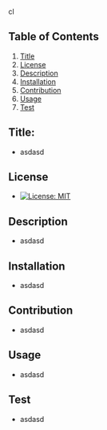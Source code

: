 
 cl
  ## Table of Contents
  1. [Title](#Title)
  2. [License](#License)
  3. [Description](#Descriptiom)
  4. [Installation](#Installation)
  5. [Contribution](#Contribution)
  6. [Usage](#Usage)
  7. [Test](#Test)
  ## Title: 

  - asdasd

  ## License

  - [![License: MIT](https://img.shields.io/badge/License-MIT-yellow.svg)](https://opensource.org/licenses/MIT)
  
  ## Description

  - asdasd

  ## Installation

  - asdasd

  ## Contribution

  - asdasd

  ## Usage

  - asdasd

  ## Test
  - asdasd

  